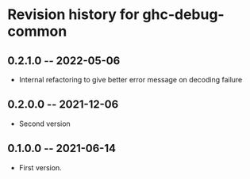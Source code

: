 # Revision history for ghc-debug-common

## 0.2.1.0 -- 2022-05-06

* Internal refactoring to give better error message on decoding failure

## 0.2.0.0 -- 2021-12-06

* Second version

## 0.1.0.0 -- 2021-06-14

* First version.
